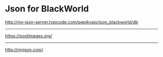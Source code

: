 # Json for BlackWorld

http://my-json-server.typicode.com/pepikvaio/json_blackworld/db
*****************************
https://postimages.org/
*****************************
http://myjson.com/
